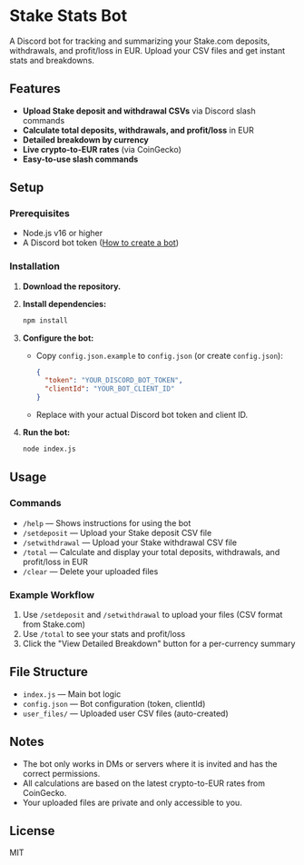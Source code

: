 # Stake Stats Bot

A Discord bot for tracking and summarizing your Stake.com deposits, withdrawals, and profit/loss in EUR. Upload your CSV files and get instant stats and breakdowns.

## Features
- **Upload Stake deposit and withdrawal CSVs** via Discord slash commands
- **Calculate total deposits, withdrawals, and profit/loss** in EUR
- **Detailed breakdown by currency**
- **Live crypto-to-EUR rates** (via CoinGecko)
- **Easy-to-use slash commands**

## Setup

### Prerequisites
- Node.js v16 or higher
- A Discord bot token ([How to create a bot](https://discordjs.guide/preparations/setting-up-a-bot-application.html#creating-your-bot))

### Installation
1. **Download the repository.**
2. **Install dependencies:**
   ```sh
   npm install
   ```
3. **Configure the bot:**
   - Copy `config.json.example` to `config.json` (or create `config.json`):
     ```json
     {
       "token": "YOUR_DISCORD_BOT_TOKEN",
       "clientId": "YOUR_BOT_CLIENT_ID"
     }
     ```
   - Replace with your actual Discord bot token and client ID.

4. **Run the bot:**
   ```sh
   node index.js
   ```

## Usage

### Commands
- `/help` — Shows instructions for using the bot
- `/setdeposit` — Upload your Stake deposit CSV file
- `/setwithdrawal` — Upload your Stake withdrawal CSV file
- `/total` — Calculate and display your total deposits, withdrawals, and profit/loss in EUR
- `/clear` — Delete your uploaded files

### Example Workflow
1. Use `/setdeposit` and `/setwithdrawal` to upload your files (CSV format from Stake.com)
2. Use `/total` to see your stats and profit/loss
3. Click the "View Detailed Breakdown" button for a per-currency summary

## File Structure
- `index.js` — Main bot logic
- `config.json` — Bot configuration (token, clientId)
- `user_files/` — Uploaded user CSV files (auto-created)

## Notes
- The bot only works in DMs or servers where it is invited and has the correct permissions.
- All calculations are based on the latest crypto-to-EUR rates from CoinGecko.
- Your uploaded files are private and only accessible to you.

## License
MIT

